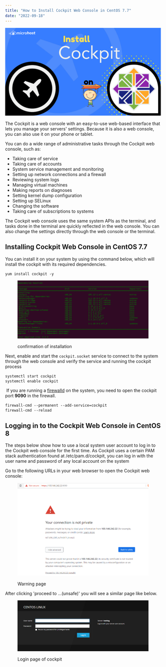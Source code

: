 ```yaml
---
title: "How to Install Cockpit Web Console in CentOS 7.7"
date: "2022-09-18"
---
```


![Install cockpit on centos](images/how-to-install-cockpit-on-centos.png)

The Cockpit is a web console with an easy-to-use web-based interface that lets you manage your servers' settings. Because it is also a web console, you can also use it on your phone or tablet.

You can do a wide range of administrative tasks through the Cockpit web console, such as:

- Taking care of service
- Taking care of accounts
- System service management and monitoring
- Setting up network connections and a firewall
- Reviewing system logs
- Managing virtual machines
- Making reports on diagnoses
- Setting kernel dump configuration
- Setting up SELinux
- Changing the software
- Taking care of subscriptions to systems

The Cockpit web console uses the same system APIs as the terminal, and tasks done in the terminal are quickly reflected in the web console. You can also change the settings directly through the web console or the terminal.

## Installing Cockpit Web Console in CentOS 7.7

You can install it on your system by using the command below, which will install the cockpit with its required dependencies.

```
yum install cockpit -y
```
<figure>

![confirmation of installation](images/image-82-1024x453.png)

<figcaption>

confirmation of installation

</figcaption>

</figure>

Next, enable and start the `cockpit.socket` service to connect to the system through the web console and verify the service and running the cockpit process

```
systemctl start cockpit 
systemctl enable cockpit
```
 If you are running a [firewalld](https://utho.com/docs/tutorial/firewalld-with-centos-7/) on the system, you need to open the cockpit port **9090** in the firewall.

```
firewall-cmd --permanent --add-service=cockpit 
firewall-cmd --reload
```
## Logging in to the Cockpit Web Console in CentOS 8

The steps below show how to use a local system user account to log in to the Cockpit web console for the first time. As Cockpit uses a certain PAM stack authentication found at /etc/pam.d/cockpit, you can log in with the user name and password of any local account on the system

Go to the following URLs in your web browser to open the Cockpit web console:

<figure>

![Warning page ](images/image-83.png)

<figcaption>

Warning page

</figcaption>

</figure>

After clicking 'proceed to ...(unsafe)' you will see a similar page like below.

<figure>

![Login page of cockpit](images/image-84.png)

<figcaption>

Login page of cockpit

</figcaption>

</figure>
